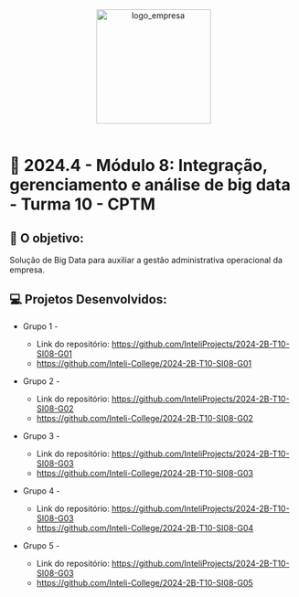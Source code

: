 <div align="center">

<img src="https://upload.wikimedia.org/wikipedia/commons/thumb/f/fb/CPTM_%28Logo%29.svg/2560px-CPTM_%28Logo%29.svg.png" alt="logo_empresa" width="200"/>

</div>

<br>

# 🙋 2024.4 - Módulo 8: Integração, gerenciamento e análise de big data - Turma 10 - CPTM


## 🎯 O objetivo:
Solução de Big Data para auxiliar a gestão administrativa operacional da empresa.

## 💻 Projetos Desenvolvidos: 

- Grupo 1 - 
  - Link do repositório: https://github.com/InteliProjects/2024-2B-T10-SI08-G01
  - https://github.com/Inteli-College/2024-2B-T10-SI08-G01

- Grupo 2 - 
  - Link do repositório: https://github.com/InteliProjects/2024-2B-T10-SI08-G02
  - https://github.com/Inteli-College/2024-2B-T10-SI08-G02

- Grupo 3 -  
  - Link do repositório: https://github.com/InteliProjects/2024-2B-T10-SI08-G03
  - https://github.com/Inteli-College/2024-2B-T10-SI08-G03

- Grupo 4 - 
  - Link do repositório: https://github.com/InteliProjects/2024-2B-T10-SI08-G03
  - https://github.com/Inteli-College/2024-2B-T10-SI08-G04

- Grupo 5 - 
  - Link do repositório: https://github.com/InteliProjects/2024-2B-T10-SI08-G03
  - https://github.com/Inteli-College/2024-2B-T10-SI08-G05